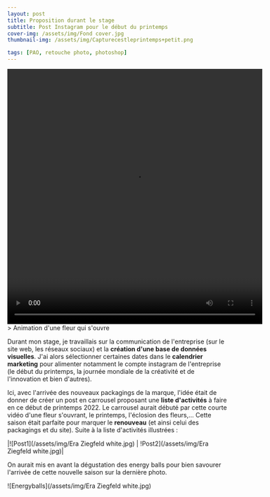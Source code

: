 ```yaml
---
layout: post
title: Proposition durant le stage
subtitle: Post Instagram pour le début du printemps
cover-img: /assets/img/Fond cover.jpg
thumbnail-img: /assets/img/Capturecestleprintemps+petit.png

tags: [PAO, retouche photo, photoshop]
---
```


<html>
<video width="580" height="580" controls>
  <source src="/assets/img/C'est le printemps1.mp4" type="video/mp4">
</video>
</html>
> Animation d'une fleur qui s'ouvre 

Durant mon stage, je travaillais sur la communication de l'entreprise (sur le site web, les réseaux sociaux) et la **création d'une base de données visuelles**.
J'ai alors sélectionner certaines dates dans le **calendrier marketing** pour alimenter notamment le compte instagram de l'entreprise (le début du printemps, la journée mondiale de la créativité et de l'innovation et bien d'autres). 

Ici, avec l'arrivée des nouveaux packagings de la marque, l'idée était de donner de créer un post en carrousel proposant une **liste d'activités** 
à faire en ce début de printemps 2022. Le carrousel aurait débuté par cette courte vidéo d'une fleur s'ouvrant, le printemps, l'éclosion des fleurs,... 
Cette saison était parfaite pour marquer le **renouveau** (et ainsi celui des packagings et du site). Suite à la liste d'activités illustrées :

|![Post1](/assets/img/Era Ziegfeld white.jpg) | !Post2](/assets/img/Era Ziegfeld white.jpg)|

On aurait mis en avant la dégustation des energy balls pour bien savourer l'arrivée de cette nouvelle saison sur la dernière photo.

![Energyballs](/assets/img/Era Ziegfeld white.jpg)
